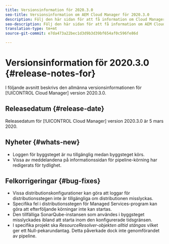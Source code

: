 ```yaml
---
title: Versionsinformation för 2020.3.0
seo-title: Versionsinformation om AEM Cloud Manager för 2020.3.0
description: Följ den här sidan för att få information om Cloud Manager version 2020.3.0
seo-description: Följ den här sidan för att få information om AEM Cloud Manager version 2020.3.0
translation-type: tm+mt
source-git-commit: e7da473a22bec1d3d9b3d39bf654af0c596fe86d

---
```


# Versionsinformation för 2020.3.0 {#release-notes-for}

I följande avsnitt beskrivs den allmänna versionsinformationen för [!UICONTROL Cloud Manager] version 2020.3.0.

## Releasedatum {#release-date}

Releasedatum för [!UICONTROL Cloud Manager] version 2020.3.0 är 5 mars 2020.

## Nyheter {#whats-new}

* Loggen för byggsteget är nu tillgänglig medan byggsteget körs.
* Vissa av meddelandena på informationssidan för pipeline-körning har redigerats för tydlighet.

## Felkorrigeringar {#bug-fixes}

* Vissa distributionskonfigurationer kan göra att loggar för distributionsstegen inte är tillgängliga om distributionen misslyckas.
* Specifika fel i distributionsstegen för Managed Services-program kan göra att efterföljande körningar inte kan startas.
* Den tillfälliga SonarQube-instansen som användes i byggsteget misslyckades ibland att starta inom den konfigurerade tidsgränsen.
* I specifika projekt ska *ResourceResolver-objekten alltid stängas* vilket ger ett Null-pekarundantag. Detta påverkade dock inte genomförandet av pipeline.